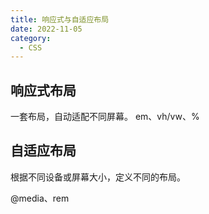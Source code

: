 ```yaml
---
title: 响应式与自适应布局
date: 2022-11-05
category:
  - CSS
---
```


## 响应式布局

一套布局，自动适配不同屏幕。
em、vh/vw、%

## 自适应布局

根据不同设备或屏幕大小，定义不同的布局。

@media、rem
<!-- 
参考链接：
[前端响应式布局原理与方案（详细版）](https://juejin.cn/post/6844903814332432397#heading-16)
[PC 端响应式布局方案](https://juejin.cn/post/7155013489394712606) -->
